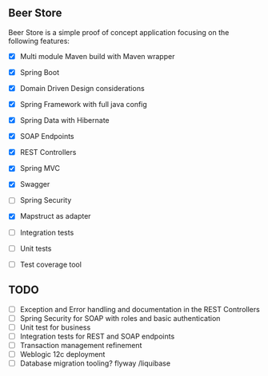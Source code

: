 ## Beer Store 

Beer Store is a simple proof of concept application focusing on the following features:

 - [x] Multi module Maven build with Maven wrapper
 - [x] Spring Boot
 - [x] Domain Driven Design considerations
 - [x] Spring Framework with full java config
 - [x] Spring Data with Hibernate
 - [x] SOAP Endpoints
 - [x] REST Controllers
 - [x] Spring MVC
 - [x] Swagger
 - [ ] Spring Security
 - [x] Mapstruct as adapter
 - [ ] Integration tests
 - [ ] Unit tests
 - [ ] Test coverage tool   
 

## TODO

 - [ ] Exception and Error handling and documentation in the REST Controllers
 - [ ] Spring Security for SOAP with roles and basic authentication
 - [ ] Unit test for business
 - [ ] Integration tests for REST and SOAP endpoints
 - [ ] Transaction management refinement
 - [ ] Weblogic 12c deployment
 - [ ] Database migration tooling? flyway /liquibase
